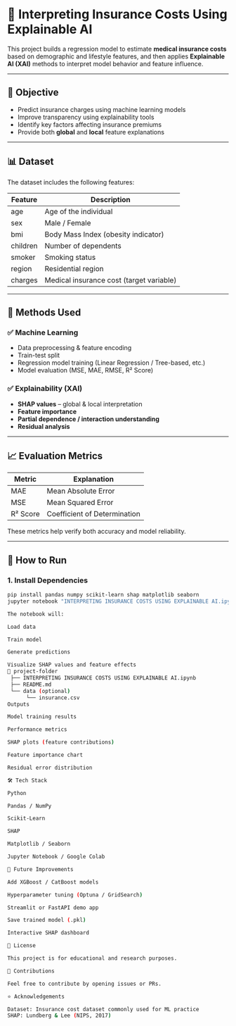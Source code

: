 # 🧾 Interpreting Insurance Costs Using Explainable AI

This project builds a regression model to estimate **medical insurance costs** based on demographic and lifestyle features, and then applies **Explainable AI (XAI)** methods to interpret model behavior and feature influence.

---

## 📌 Objective

- Predict insurance charges using machine learning models
- Improve transparency using explainability tools
- Identify key factors affecting insurance premiums
- Provide both **global** and **local** feature explanations

---

## 📊 Dataset

The dataset includes the following features:

| Feature | Description |
|--------|------------|
age | Age of the individual |
sex | Male / Female |
bmi | Body Mass Index (obesity indicator) |
children | Number of dependents |
smoker | Smoking status |
region | Residential region |
charges | Medical insurance cost (target variable) |

---

## 🧠 Methods Used

### ✅ Machine Learning
- Data preprocessing & feature encoding
- Train-test split
- Regression model training (Linear Regression / Tree-based, etc.)
- Model evaluation (MSE, MAE, RMSE, R² Score)

### ✅ Explainability (XAI)
- **SHAP values** – global & local interpretation
- **Feature importance**
- **Partial dependence / interaction understanding**
- **Residual analysis**

---

## 📈 Evaluation Metrics

| Metric | Explanation |
|-------|------------|
MAE | Mean Absolute Error |
MSE | Mean Squared Error |
R² Score | Coefficient of Determination |

These metrics help verify both accuracy and model reliability.

---

## 🚀 How to Run

### **1. Install Dependencies**
```bash
pip install pandas numpy scikit-learn shap matplotlib seaborn
jupyter notebook "INTERPRETING INSURANCE COSTS USING EXPLAINABLE AI.ipynb"

The notebook will:

Load data

Train model

Generate predictions

Visualize SHAP values and feature effects
📁 project-folder
 ├── INTERPRETING INSURANCE COSTS USING EXPLAINABLE AI.ipynb
 ├── README.md
 └── data (optional)
      └── insurance.csv
Outputs

Model training results

Performance metrics

SHAP plots (feature contributions)

Feature importance chart

Residual error distribution

🛠️ Tech Stack

Python

Pandas / NumPy

Scikit-Learn

SHAP

Matplotlib / Seaborn

Jupyter Notebook / Google Colab

📌 Future Improvements

Add XGBoost / CatBoost models

Hyperparameter tuning (Optuna / GridSearch)

Streamlit or FastAPI demo app

Save trained model (.pkl)

Interactive SHAP dashboard

📜 License

This project is for educational and research purposes.

🤝 Contributions

Feel free to contribute by opening issues or PRs.

⭐ Acknowledgements

Dataset: Insurance cost dataset commonly used for ML practice
SHAP: Lundberg & Lee (NIPS, 2017)
